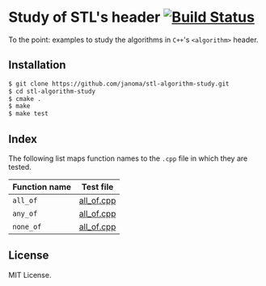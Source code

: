 # Study of STL's <algorithm> header [![Build Status](https://travis-ci.org/janoma/STL-algorithms-study.svg?branch=master)](https://travis-ci.org/janoma/STL-algorithms-study)
To the point: examples to study the algorithms in `C++`'s `<algorithm>` header.

## Installation
```bash
$ git clone https://github.com/janoma/stl-algorithm-study.git
$ cd stl-algorithm-study
$ cmake .
$ make
$ make test
```

## Index
The following list maps function names to the `.cpp` file in which they are
tested.

| Function name              | Test file |
| -------------              | --------- |
| `all_of`                   | [all_of.cpp](test/all_of.cpp) |
| `any_of`                   | [all_of.cpp](test/all_of.cpp) |
| `none_of`                  | [all_of.cpp](test/all_of.cpp) |

## License
MIT License.
